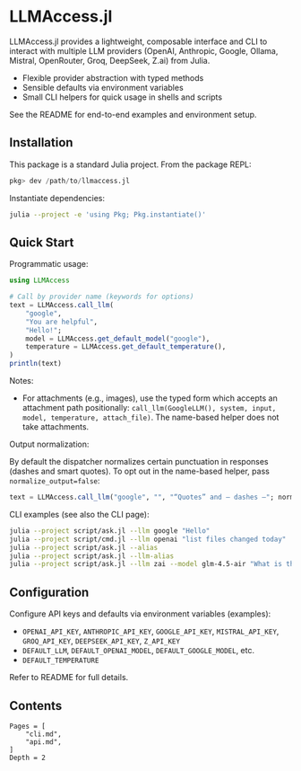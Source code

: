 # LLMAccess.jl

LLMAccess.jl provides a lightweight, composable interface and CLI to interact with multiple LLM providers (OpenAI, Anthropic, Google, Ollama, Mistral, OpenRouter, Groq, DeepSeek, Z.ai) from Julia.

- Flexible provider abstraction with typed methods
- Sensible defaults via environment variables
- Small CLI helpers for quick usage in shells and scripts

See the README for end-to-end examples and environment setup.

## Installation

This package is a standard Julia project. From the package REPL:

```julia
pkg> dev /path/to/llmaccess.jl
```

Instantiate dependencies:

```bash
julia --project -e 'using Pkg; Pkg.instantiate()'
```

## Quick Start

Programmatic usage:

```julia
using LLMAccess

# Call by provider name (keywords for options)
text = LLMAccess.call_llm(
    "google",
    "You are helpful",
    "Hello!";
    model = LLMAccess.get_default_model("google"),
    temperature = LLMAccess.get_default_temperature(),
)
println(text)
```

Notes:
- For attachments (e.g., images), use the typed form which accepts an attachment path positionally: `call_llm(GoogleLLM(), system, input, model, temperature, attach_file)`. The name-based helper does not take attachments.

Output normalization:

By default the dispatcher normalizes certain punctuation in responses (dashes and smart quotes). To opt out in the name-based helper, pass `normalize_output=false`:

```julia
text = LLMAccess.call_llm("google", "", "“Quotes” and — dashes –"; normalize_output=false)
```

CLI examples (see also the CLI page):

```bash
julia --project script/ask.jl --llm google "Hello"
julia --project script/cmd.jl --llm openai "list files changed today"
julia --project script/ask.jl --alias
julia --project script/ask.jl --llm-alias
julia --project script/ask.jl --llm zai --model glm-4.5-air "What is the capital of France?"
```

## Configuration

Configure API keys and defaults via environment variables (examples):

- `OPENAI_API_KEY`, `ANTHROPIC_API_KEY`, `GOOGLE_API_KEY`, `MISTRAL_API_KEY`, `GROQ_API_KEY`, `DEEPSEEK_API_KEY`, `Z_API_KEY`
- `DEFAULT_LLM`, `DEFAULT_OPENAI_MODEL`, `DEFAULT_GOOGLE_MODEL`, etc.
- `DEFAULT_TEMPERATURE`

Refer to README for full details.

## Contents

```@contents
Pages = [
    "cli.md",
    "api.md",
]
Depth = 2
```
